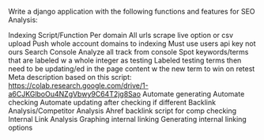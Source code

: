 Write a django application with the following functions and features for SEO Analysis:

Indexing Script/Function
    Per domain
    All urls scrape live option or csv upload
    Push whole account domains to indexing
    Must use users api key not ours
Search Console
    Analyze all track from console
    Spot keywords/terms that are labeled w a whole integer as testing
    Labeled testing terms then need to be updating/ed in the page content w the new term to win on retest
Meta description based on this script: https://colab.research.google.com/drive/1-a6CJKGlboOu4NZgVbwy9C64T2jg8Sao
    Automate generating 
    Automate checking
    Automate updating after checking if different
Backlink Analysis/Competitor Analysis
    Ahref backlink script for comp checking
Internal Link Analysis
    Graphing internal linking
    Generating internal linking options
